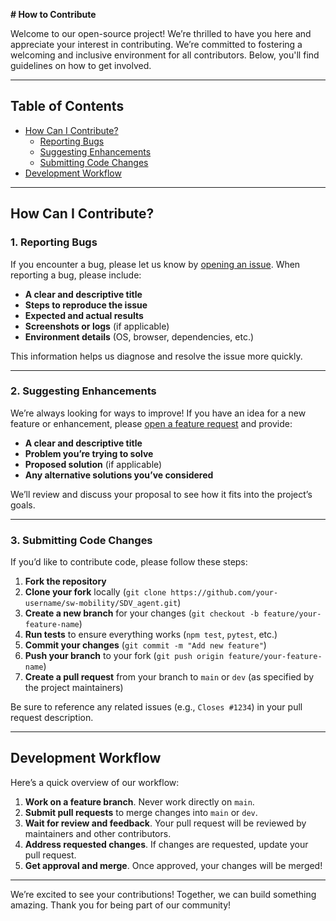 **# How to Contribute**

Welcome to our open-source project! We’re thrilled to have you here and appreciate your interest in contributing. We’re committed to fostering a welcoming and inclusive environment for all contributors. Below, you'll find guidelines on how to get involved.

---

## **Table of Contents**
- [How Can I Contribute?](#how-can-i-contribute)
  - [Reporting Bugs](#reporting-bugs)
  - [Suggesting Enhancements](#suggesting-enhancements)
  - [Submitting Code Changes](#submitting-code-changes)
- [Development Workflow](#development-workflow)
---

## **How Can I Contribute?**

### **1. Reporting Bugs**
If you encounter a bug, please let us know by [opening an issue](https://github.com/sw-mobility/SDV_agent/issues). When reporting a bug, please include:
- **A clear and descriptive title**
- **Steps to reproduce the issue**
- **Expected and actual results**
- **Screenshots or logs** (if applicable)
- **Environment details** (OS, browser, dependencies, etc.)

This information helps us diagnose and resolve the issue more quickly.

---

### **2. Suggesting Enhancements**
We’re always looking for ways to improve! If you have an idea for a new feature or enhancement, please [open a feature request](https://github.com/sw-mobility/SDV_agent/issues) and provide:
- **A clear and descriptive title**
- **Problem you’re trying to solve**
- **Proposed solution** (if applicable)
- **Any alternative solutions you’ve considered**

We’ll review and discuss your proposal to see how it fits into the project’s goals.

---

### **3. Submitting Code Changes**
If you’d like to contribute code, please follow these steps:
1. **Fork the repository**
2. **Clone your fork** locally (`git clone https://github.com/your-username/sw-mobility/SDV_agent.git`)
3. **Create a new branch** for your changes (`git checkout -b feature/your-feature-name`)
4. **Run tests** to ensure everything works (`npm test`, `pytest`, etc.)
5. **Commit your changes** (`git commit -m "Add new feature"`)
6. **Push your branch** to your fork (`git push origin feature/your-feature-name`)
7. **Create a pull request** from your branch to `main` or `dev` (as specified by the project maintainers)

Be sure to reference any related issues (e.g., `Closes #1234`) in your pull request description.

---

## **Development Workflow**

Here’s a quick overview of our workflow:
1. **Work on a feature branch**. Never work directly on `main`.
2. **Submit pull requests** to merge changes into `main` or `dev`.
3. **Wait for review and feedback**. Your pull request will be reviewed by maintainers and other contributors.
4. **Address requested changes**. If changes are requested, update your pull request.
5. **Get approval and merge**. Once approved, your changes will be merged!

---


We’re excited to see your contributions! Together, we can build something amazing. Thank you for being part of our community!

